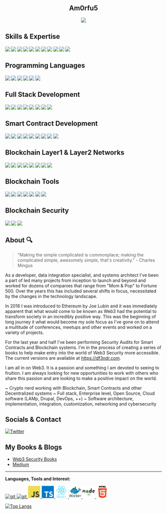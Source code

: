 <!-- markdownlint-disable MD033 MD041-->
<p align="center">
  <h2 align="center">Am0rfu5</h2>
</p>

<p align="center">
  <img src="https://readme-typing-svg.herokuapp.com?font=Merriweather&size=30&color=830606&background=A6FFC900&center=true&vCenter=true&width=500&height=100&lines=Developer;Engineer;Architect;Cybersecurity;Blockchain;Solidity;Rust;Web3+Security;">
</p>

## Skills & Expertise
#### ![](https://img.shields.io/badge/Expertise-Software_Development-informational?style=flat&logo=software&logoColor=white&color=purple) ![](https://img.shields.io/badge/Expertise-Web_Development-informational?style=flat&logo=web&logColor=white&color=purple) ![](https://img.shields.io/badge/Expertise-Blockchain_Development-informational?style=flat&logo=blockchain&logoColor=white&color=purple)  ![](https://img.shields.io/badge/Expertise-Systems_Architecture-informational?style=flat&logo=architecture&logoColor=white&color=purple) ![](https://img.shields.io/badge/Expertise-Web3_Security-informational?style=flat&logo=blockchain&logoColor=white&color=purple) ![](https://img.shields.io/badge/Expertise-Data_Integrations-informational?style=flat&logo=data_integrations&logoColor=white&color=purple) ![](https://img.shields.io/badge/Expertise-Linux_Administration-informational?style=flat&logo=blockchain&logoColor=white&color=purple) ![](https://img.shields.io/badge/Skills-Database_Administration-informational?style=flat&logo=database&logoColor=white&color=purple) ![](https://img.shields.io/badge/Skills-Cybersecurity-informational?style=flat&logo=cybersecurity&logoColor=white&color=purple) ![](https://img.shields.io/badge/Skills-DevOps-informational?style=flat&logo=DevOps&logoColor=white&color=purple) ![](https://img.shields.io/badge/Skills-Networking-informational?style=flat&logo=blockchain&logoColor=white&color=purple)

## Programming Languages
#### ![](https://img.shields.io/badge/Language-Rust-informational?style=flat&logo=Rust&logoColor=white&color=blue) ![](https://img.shields.io/badge/Language-Solidity-informational?style=flat&logo=Solidity&logoColor=white&color=blue) ![](https://img.shields.io/badge/Language-JavaScript-informational?style=flat&logo=javascript&logoColor=white&color=blue) ![](https://img.shields.io/badge/Language-HTML-informational?style=flat&logo=html5&logoColor=white&color=blue) ![](https://img.shields.io/badge/Language-CSS-informational?style=flat&logo=css3&logoColor=white&color=blue) ![](https://img.shields.io/badge/Language-SQL-informational?style=flat&logo=sql&logoColor=white&color=blue) 

## Full Stack Development
#### ![](https://img.shields.io/badge/Language-php-informational?style=flat&logo=php&logoColor=white&color=darkgreen) ![](https://img.shields.io/badge/Language-JavaScript-informational?style=flat&logo=javascript&logoColor=white&color=darkgreen) ![](https://img.shields.io/badge/Framework-React-informational?style=flat&logo=react&logoColor=white&color=darkgreen)  ![](https://img.shields.io/badge/Database-MySQL-informational?style=flat&logo=mysql&logoColor=white&color=darkgreen) ![](https://img.shields.io/badge/Database-REST_API-informational?style=flat&logo=restapi&logoColor=white&color=darkgreen) ![](https://img.shields.io/badge/CRM-Drupal-informational?style=flat&logo=drupal&logoColor=white&color=darkgreen) ![](https://img.shields.io/badge/Server-LAMp-informational?style=flat&logo=Linux&logoColor=white&color=darkgreen)  ![](https://img.shields.io/badge/DevOps-Docker-informational?style=flat&logo=docker&logoColor=white&color=darkgreen)

## Smart Contract Development
#### ![](https://img.shields.io/badge/Language-Solidity-informational?style=flat&logo=solidity&logoColor=white&color=red) ![](https://img.shields.io/badge/Language-Rust-informational?=style=flat&logo=rust&logocolor=whte&color=red) ![](https://img.shields.io/badge/Token-ERC721-informational?style=flat&logo=erc721&logoColor=white&color=red) ![](https://img.shields.io/badge/Token-ERC1155-informational?style=flat&logo=erc1155&logoColor=white&color=red) ![](https://img.shields.io/badge/Token-ERC20-informational?style=flat&logo=erc20&logoColor=white&color=red) ![](https://img.shields.io/badge/Standard-EIP712-informational?style=flat&logo=ethereum&logoColor=white&color=red) ![](https://img.shields.io/badge/DAO-Governance-red) ![](https://img.shields.io/badge/Wallet-Metamask-informational?style=flat&logo=ethereum&logoColor=white&color=red) ![](https://img.shields.io/badge/Dapp-Staking_Tokens-informational?style=flat&logo=ethereum&logoColor=white&color=red)

## Blockchain Layer1 & Layer2 Networks
#### ![](https://img.shields.io/badge/L1-Ethereum-informational?style=flat&logo=ethereum&logoColor=white&color=darkblue) ![](https://img.shields.io/badge/L1-Solana-informational?style=flat&logo=solana&logoColor=white&color=darkblue) ![](https://img.shields.io/badge/L1-Binance_Smart_Chain-informational?style=flat&logo=binance&logoColor=white&color=darkblue)  ![](https://img.shields.io/badge/L1-Near-informational?style=flat&logo=near&logoColor=white&color=darkblue) ![](https://img.shields.io/badge/L1-Avalanche-informational?style=flat&logo=avalanche&logoColor=white&color=darkblue) ![](https://img.shields.io/badge/Layer2-ZkSync-informational?style=flat&logo=ethereum&logoColor=white&color=darkblue) ![](https://img.shields.io/badge/L2-Polygon_zkEVM-informational?style=flat&logo=polygon&logoColor=white&color=darkblue)  ![](https://img.shields.io/badge/L2-Arbitrum-informational?style=flat&logo=arbitrum&logoColor=white&color=darkblue)

## Blockchain Tools
####  ![](https://img.shields.io/badge/Tool-Foundry-informational?style=flat&logo=foundry&logoColor=white&color=green) ![](https://img.shields.io/badge/Tool-Remix-informational?style=flat&logo=remix&logoColor=white&color=green) ![](https://img.shields.io/badge/Tool-Hardhat-informational?style=flat&logo=hardhat&logoColor=white&color=green) ![](https://img.shields.io/badge/Tool-Truffle-informational?style=flat&logo=truffle&logoColor=white&color=green) ![](https://img.shields.io/badge/Tool-IPFS-informational?style=flat&logo=ipfs&logoColor=white&color=green) ![](https://img.shields.io/badge/Tool-Chainlink-informational?style=flat&logo=chainlink&logoColor=white&color=green) ![](https://img.shields.io/badge/Tool-Uniswap-informational?style=flat&logo=uniswap&logoColor=white&color=green)

## Blockchain Security
####  ![](https://img.shields.io/badge/Security-Smart_Contract_Auditing-informational?style=flat&logo=mythx&logoColor=white&color=yellow) ![](https://img.shields.io/badge/Security-Slither-informational?style=flat&logo=slither&logoColor=white&color=yellow) ![](https://img.shields.io/badge/Security-Mythril-informational?style=flat&logo=mythril&logoColor=white&color=yellow)
<!-- markdownlint-enable MD033 -->

## About 🔍

> "Making the simple complicated is commonplace; making the complicated simple, awesomely simple, that's creativity." - Charles Mingus

As a developer, data integration specialist, and systems architect I've been a part of led many projects from inception to launch and beyond and worked for dozens of companies that range from "Mom & Pop" to Fortune 500. Over the years this has included several shifts in focus, necessitated by the changes in the technology landscape.

In 2016 I was introduced to Ethereum by Joe Lubin and it was immediately apparent that what would come to be known as Web3 had the potential to transform society in an incredibly positive way. This was the beginning of long journey it what would become my sole focus as I've gone on to attend a multitude of conferences, meetups and other events and worked on a variety of projects.

For the last year and half I've been performing Security Audits for Smart Contracts and Blockchain systems. I'm in the process of creating a series of books to help make entry into the world of Web3 Security more accessible. The current versions are available at https://df3ndr.com.

I am all in on Web3. It is a passion and something I am devoted to seeing to fruition. I am always looking for new opportunities to work with others who share this passion and are looking to make a positive impact on the world.

~ Crypto nerd working with Blockchain, Smart Contracts and other Decentralized systems
~ Full stack, Enterprise level, Open Source, Cloud software (LAMp, Drupal, DevOps, ++) 
~ Software architecture, implementation, integration, customization, networking and cybersecurity

## Socials & Contact
[![Twitter](https://img.shields.io/badge/Twitter-blue?style=for-the-badge&logo=twitter&logoColor=white)](https://twitter.com/Am0rfu5)

## My Books & Blogs

- [Web3 Security Books](https://df3ndr.com/)
- [Medium](https://medium.com/@am0rfus)

<!-- markdownlint-enable MD033 -->


---

**Languages, Tools and Interest:** 

<p align="left"> 
<a href="https://docs.soliditylang.org/en" target="_blank" rel="noreferrer"> <img src="https://docs.soliditylang.org/en/v0.8.15/_static/logo.svg" alt="git" width="40" height="40"/> </a>
<a href="https://docs.ethers.io/" target="_blank" rel="noreferrer"> <img src="https://miro.medium.com/max/1200/1*SHg7SgjVtPJ-Fma-liXz_Q.png" alt="git" width="40" height="40"/> </a>
<a href="https://developer.mozilla.org/en-US/docs/Web/JavaScript" target="_blank" rel="noreferrer"> <img src="https://raw.githubusercontent.com/devicons/devicon/master/icons/javascript/javascript-original.svg" alt="javascript" width="40" height="40"/> </a> 
 <a href="https://www.typescriptlang.org/" target="_blank" rel="noreferrer"> <img src="https://raw.githubusercontent.com/devicons/devicon/master/icons/typescript/typescript-original.svg" alt="typescript" width="40" height="40"/> </a>
 <a href="https://reactjs.org/" target="_blank" rel="noreferrer"> <img src="https://raw.githubusercontent.com/devicons/devicon/master/icons/react/react-original-wordmark.svg" alt="react" width="40" height="40"/> </a>
 <a href="https://www.docker.com/" target="_blank"> <img src="https://raw.githubusercontent.com/devicons/devicon/master/icons/docker/docker-original-wordmark.svg" alt="docker" width="40" height="40"/> </a>
 <a href="https://nodejs.org" target="_blank"> <img src="https://raw.githubusercontent.com/devicons/devicon/master/icons/nodejs/nodejs-original-wordmark.svg" alt="nodejs" width="40" height="40"/> </a>
 <a href="https://www.w3.org/html/" target="_blank"> <img src="https://raw.githubusercontent.com/devicons/devicon/master/icons/html5/html5-original-wordmark.svg" alt="html5" width="40" height="40"/> </a>

[![Top Langs](https://github-readme-stats.vercel.app/api/top-langs/?username=Am0rfu5)](https://github.com/Am0rfu5/github-readme-stats)

